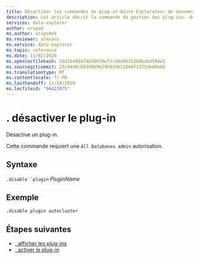 ```yaml
---
title: Désactiver les commandes de plug-in-Azure Explorateur de données
description: Cet article décrit la commande de gestion des plug-ins. désactivez le plug-in dans Azure Explorateur de données.
services: data-explorer
author: orspod
ms.author: orspodek
ms.reviewer: alexans
ms.service: data-explorer
ms.topic: reference
ms.date: 11/02/2020
ms.openlocfilehash: 1dd2649d4746506f0ef2c08d4615260babd594e1
ms.sourcegitcommit: 25c0440cb0390b9629b819611844f1375de00a66
ms.translationtype: MT
ms.contentlocale: fr-FR
ms.lasthandoff: 11/10/2020
ms.locfileid: "94422075"
---
```

# <a name="disable-plugin"></a>. désactiver le plug-in

Désactive un plug-in.

Cette commande requiert une `All Databases admin` autorisation.

## <a name="syntax"></a>Syntaxe

`.disable``plugin` *PluginName*

## <a name="example"></a>Exemple
 
<!-- csl -->
```kusto
.disable plugin autocluster
``` 

## <a name="next-steps"></a>Étapes suivantes

* [. afficher les plug-ins](show-plugins.md)
* [. activer le plug-in](enable-plugin.md)


